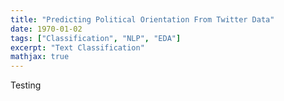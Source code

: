 ```yaml
---
title: "Predicting Political Orientation From Twitter Data"
date: 1970-01-02
tags: ["Classification", "NLP", "EDA"]
excerpt: "Text Classification"
mathjax: true
---
```


Testing

